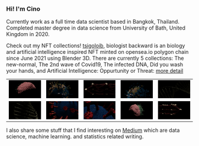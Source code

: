 


### Hi! I'm Cino
Currently work as a full time data scientist based in Bangkok, Thailand. Completed master degree in data science from University of Bath, United Kingdom in 2020. 

Check out my NFT collections! [tsigoloib](https://opensea.io/tsigoloib), biologist backward is an biology and artificial intelligence inspired NFT minted on opensea.io polygon chain since June 2021 using Blender 3D. There are currently 5 collections: The new-normal, The 2nd wave of Covid19, The infected DNA, Did you wash your hands, and Artificial Intelligence: Oppurtunity or Threat: [more detail](https://github.com/gucino/tsigoloib)

| | | | | |
|:-------------------------:|:-------------------------:| :-------------------------:|:-------------------------:|:-------------------------:|
|<img alt="screen shot 2017-08-07 at 12 18 15 pm" src="./did_you_wash_your_hand/brain5.png"> |<img  alt="screen shot 2017-08-07 at 12 18 15 pm" src="./new_normal/covid_6.png"> |<img alt="screen shot 2017-08-07 at 12 18 15 pm" src="./ANN/DL9.png"> |<img  alt="screen shot 2017-08-07 at 12 18 15 pm" src="./new_normal/covid_9.png"> |<img alt="screen shot 2017-08-07 at 12 18 15 pm" src="./DNA/DNA3.png"> |
|<img alt="screen shot 2017-08-07 at 12 18 15 pm" src="./DNA/DNA5.png"> |<img  alt="screen shot 2017-08-07 at 12 18 15 pm" src="./second_wave/virus11.png">| <img  alt="screen shot 2017-08-07 at 12 18 15 pm" src="./second_wave/virus7.png"> | <img  alt="screen shot 2017-08-07 at 12 18 15 pm" src="./did_you_wash_your_hand/brain2.png"> | <img  alt="screen shot 2017-08-07 at 12 18 15 pm" src="./ANN/DL13.png"> |


I also share some stuff that I find interesting on [Medium](https://medium.com/@TisanaWanwarn) which are data science, machine learning. and statistics related writing.

<!---
<a target="_blank" href="https://github-readme-medium-recent-article.vercel.app/medium/@TisanaWanwarn/0"><img src="https://github-readme-medium-recent-article.vercel.app/medium/@TisanaWanwarn/0"> 
<a target="_blank" href="https://github-readme-medium-recent-article.vercel.app/medium/@TisanaWanwarn/3"><img src="https://github-readme-medium-recent-article.vercel.app/medium/@TisanaWanwarn/3"> 
<a target="_blank" href="https://github-readme-medium-recent-article.vercel.app/medium/@TisanaWanwarn/6"><img src="https://github-readme-medium-recent-article.vercel.app/medium/@TisanaWanwarn/6"> 
<a target="_blank" href="https://github-readme-medium-recent-article.vercel.app/medium/@TisanaWanwarn/5"><img src="https://github-readme-medium-recent-article.vercel.app/medium/@TisanaWanwarn/5"> 
-->

    
    

  
  











